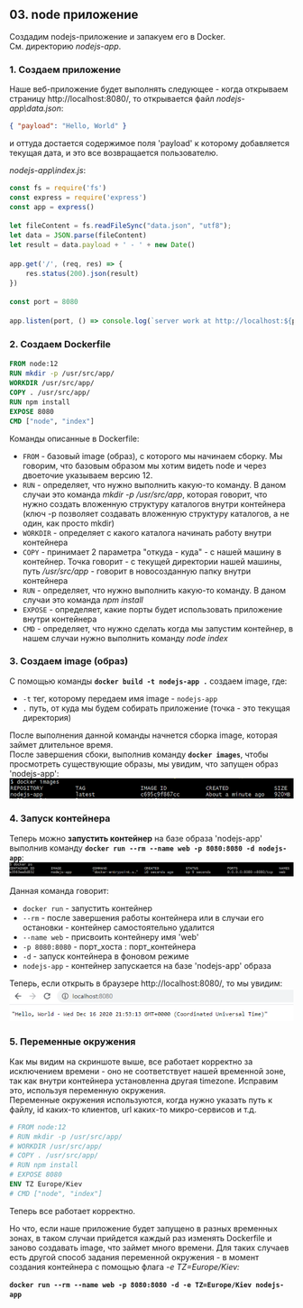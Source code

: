 ## 03. node приложение

Создадим nodejs-приложение и запакуем его в Docker.  
См. директорию *nodejs-app*.  

### 1. Создаем приложение 

Наше веб-приложение будет выполнять следующее - когда открываем страницу http://localhost:8080/, то открывается файл *nodejs-app\data.json*:

```json 
{ "payload": "Hello, World" } 
```

и оттуда достается содержимое поля 'payload' к которому добавляется текущая дата, и это все возвращается пользователю.

*nodejs-app\index.js*:
```js
const fs = require('fs')
const express = require('express')
const app = express()

let fileContent = fs.readFileSync("data.json", "utf8");
let data = JSON.parse(fileContent)
let result = data.payload + ' - ' + new Date()

app.get('/', (req, res) => {
	res.status(200).json(result)
})

const port = 8080

app.listen(port, () => console.log(`server work at http://localhost:${port}/`))
```

### 2. Создаем Dockerfile

```Dockerfile
FROM node:12
RUN mkdir -p /usr/src/app/
WORKDIR /usr/src/app/
COPY . /usr/src/app/
RUN npm install
EXPOSE 8080
CMD ["node", "index"]
```

Команды описанные в Dockerfile:
- `FROM` - базовый image (образ), с которого мы начинаем сборку. Мы говорим, что базовым образом мы хотим видеть node и через двоеточие указываем версию 12.
- `RUN` - определяет, что нужно выполнить какую-то команду. В даном случаи это команда *mkdir -p /usr/src/app*, которая говорит, что нужно создать вложенную структуру каталогов внутри контейнера (ключ -p позволяет создавать вложенную структуру каталогов, а не один, как просто mkdir)
- `WORKDIR` - определяет с какого каталога начинать работу внутри контейнера
- `COPY` - принимает 2 параметра "откуда - куда" - с нашей машину в контейнер. Точка говорит - с текущей директории нашей машины, путь */usr/src/app* - говорит в новосозданную папку внутри контейнера
- `RUN` - определяет, что нужно выполнить какую-то команду. В даном случаи это команда *npm install*
- `EXPOSE` - определяет, какие порты будет использовать приложение внутри контейнера
- `CMD` - определяет, что нужно cделать когда мы запустим контейнер, в нашем случаи нужно выполнить команду *node index*

### 3. Создаем image (образ)

С помощью команды **`docker build -t nodejs-app .`** создаем image, где:
- `-t` тег, которому передаем имя image - `nodejs-app` 
- `.` путь, от куда мы будем собирать приложение (точка - это текущая директория)

После выполнения данной команды начнется сборка image, которая займет длительное время.  
После завершения сбоки, выполнив команду **`docker images`**, чтобы просмотреть существующие образы, мы увидим, что запущен образ 'nodejs-app':   
![](./imgs/03.1.png)

### 4. Запуск контейнера 

Теперь можно **запустить контейнер** на базе образа 'nodejs-app' выполнив команду **`docker run --rm --name web -p 8080:8080 -d nodejs-app`**:
![](./imgs/03.2.png)
 
Данная команда говорит:
- `docker run` - запустить контейнер 
- `--rm` - после завершения работы контейнера или в случаи его остановки - контейнер самостоятельно удалится
- `--name web` - присвоить контейнеру имя 'web'
- `-p 8080:8080` - порт_хоста : порт_контейнера
- `-d` - запуск контейнера в фоновом режиме
- `nodejs-app` - контейнер запускается на базе 'nodejs-app' образа

Теперь, если открыть в браузере http://localhost:8080/, то мы увидим:   
![](./imgs/03.3.png)

### 5. Переменные окружения

Как мы видим на скриншоте выше, все работает корректно за исключением времени - оно не соответствует нашей временной зоне, так как внутри контейнера установленна другая timezone. Исправим это, используя переменную окружения.  
Переменные окружения используются, когда нужно указать путь к файлу, id каких-то клиентов, url каких-то микро-сервисов и т.д.

```Dockerfile
# FROM node:12
# RUN mkdir -p /usr/src/app/
# WORKDIR /usr/src/app/
# COPY . /usr/src/app/
# RUN npm install
# EXPOSE 8080
ENV TZ Europe/Kiev
# CMD ["node", "index"]
```
Теперь все работает корректно.

Но что, если наше приложение будет запущено в разных временных зонах, в таком случаи прийдется каждый раз изменять Dockerfile и заново создавать image, что займет много времени. Для таких случаев есть другой способ задания переменной окружения - в момент создания контейнера с помощью флага *-e TZ=Europe/Kiev:*  

**`docker run --rm --name web -p 8080:8080 -d -e TZ=Europe/Kiev nodejs-app`**